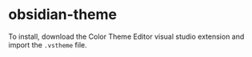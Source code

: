 # obsidian-theme

To install, download the Color Theme Editor visual studio extension and import the `.vstheme` file.

